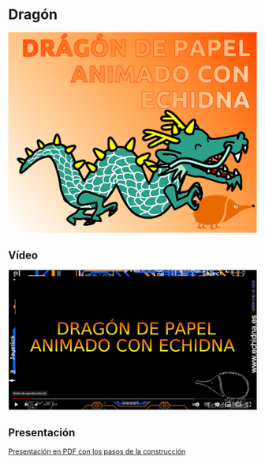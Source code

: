 # Dragón
![Dragón](https://github.com/lobotic/Proyectitos/blob/master/Echidna/Dragon/dragon.png)

## Vídeo
[![Video en Youtube](https://github.com/lobotic/Proyectitos/blob/master/Echidna/Dragon/dragonyoutube.png)]([https://youtu.be/907YVs2AwuM](https://www.youtube.com/watch?v=ieKriSwkNQc))

## Presentación
[Presentación en PDF con los pasos de la construcción](https://github.com/lobotic/Proyectitos/blob/master/Echidna/Dragon/Dragón.pdf)

